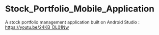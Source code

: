 # Stock_Portfolio_Mobile_Application
A stock portfolio management application built on Android Studio : https://youtu.be/24KB_DL01Nw
